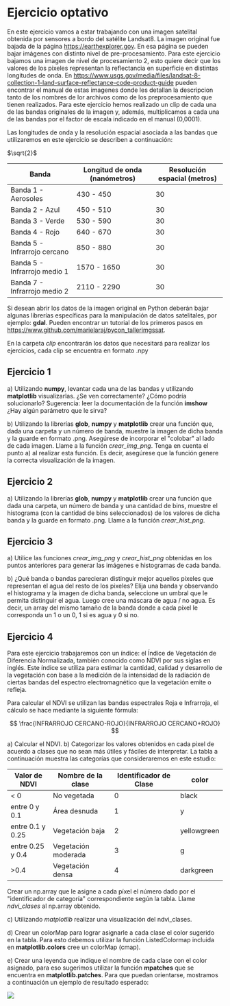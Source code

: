 # Ejercicio optativo

En este ejercicio vamos a estar trabajando con una imagen satelital obtenida por sensores a bordo del satélite Landsat8. La imagen original fue bajada de la página https://earthexplorer.gov. En esa página se pueden bajar imágenes con distinto nivel de pre-procesamiento. Para este ejercicio bajamos una imagen de nivel de procesamiento 2, esto quiere decir que los valores de los pixeles representan la reflectancia en superficie en distintas longitudes de onda. En https://www.usgs.gov/media/files/landsat-8-collection-1-land-surface-reflectance-code-product-guide pueden encontrar el manual de estas imagenes donde les detallan la descripcion tanto de los nombres de lor archivos como de los preprocesamiento que tienen realizados. Para este ejercicio hemos realizado un clip de cada una de las bandas originales de la imagen y, además, multiplicamos a cada una de las bandas por el factor de escala indicado en el manual (0,0001).

Las longitudes de onda y la resolución espacial asociada a las bandas que utilizaremos en este ejercicio se describen a continuación:

$`\sqrt{2}`$

| Banda                        | Longitud de onda (nanómetros) | Resolución espacial (metros) |
| ---------------------------- | ----------------------------- | ---------------------------- |
| Banda 1 - Aerosoles          | 430 - 450                       | 30                           |
| Banda 2 - Azul               | 450 - 510                       | 30                           |
| Banda 3 - Verde              | 530 - 590                       | 30                           |
| Banda 4 - Rojo               | 640 - 670                       | 30                           |
| Banda 5 - Infrarrojo cercano | 850 - 880                       | 30                           |
| Banda 5 - Infrarrojo medio 1 | 1570 - 1650                   | 30                           |
| Banda 7 - Infrarrojo medio 2 | 2110 - 2290                   | 30                           |

Si desean abrir los datos de la imagen original en Python deberán bajar algunas librerías específicas para la manipulación de datos satelitales, por ejemplo: **gdal**. Pueden encontrar un tutorial de los primeros pasos  en https://www.github.com/marielaraj/pycon_tallerimgssat.

En la carpeta *clip* encontrarán los datos que necesitará para realizar los ejercicios, cada clip se encuentra en formato .npy


## Ejercicio 1

a) Utilizando **numpy**, levantar cada una de las bandas y utilizando **matplotlib** visualizarlas.
¿Se ven correctamente? ¿Cómo podría solucionarlo?
Sugerencia: leer la documentación de la función **imshow** ¿Hay algún parámetro que le sirva?


b) Utilizando la librerías **glob**, **numpy** y **matplotlib** crear una función que, dada una carpeta y un número de banda, muestre la imagen de dicha banda y la guarde en formato .png. Asegúrese de incorporar el "colobar" al lado de cada imagen. Llame a la función *crear_img_png*.
Tenga en cuenta el punto a) al realizar esta función. Es decir, asegúrese que la función genere la correcta visualización de la imagen.



## Ejercicio 2

a) Utilizando la librerías **glob**, **numpy** y **matplotlib** crear una función que dada una carpeta, un número de banda y una cantidad de bins, muestre el histograma (con la cantidad de bins seleccionados) de los valores de dicha banda y la guarde en formato .png. Llame a la función *crear_hist_png*.


## Ejercicio 3

a) Utilice las funciones *crear_img_png* y *crear_hist_png* obtenidas en los puntos anteriores para generar las imágenes e histogramas de cada banda.

b) ¿Qué banda o bandas parecieran distinguir mejor aquellos pixeles que representan el agua del resto de los pixeles? Elija una banda y observando el histograma y la imagen de dicha banda, seleccione un umbral que le permita distinguir el agua. Luego cree una máscara de agua / no agua. Es decir, un array del mismo tamaño de la banda donde a cada píxel le corresponda un 1 o un 0, 1 si es agua y 0 si no.

## Ejercicio 4

Para este ejercicio trabajaremos con un índice: el Índice de Vegetación de Diferencia Normalizada, también conocido como NDVI por sus siglas en inglés. Este índice se utiliza para estimar la cantidad, calidad y desarrollo de la vegetación con base a la medición de la intensidad de la radiación de ciertas bandas del espectro electromagnético que la vegetación emite o refleja.

Para calcular el NDVI se utilizan las bandas espectrales Roja e Infrarroja, el cálculo se hace mediante la siguiente fórmula:

$$ \frac{INFRARROJO CERCANO-ROJO}{INFRARROJO CERCANO+ROJO} $$


a) Calcular el NDVI.
b) Categorizar los valores obtenidos en cada pixel de acuerdo a clases que no sean más útiles y fáciles de interpretar. La tabla a continuación muestra las categorías que consideraremos en este estudio:



| Valor de NDVI    | Nombre de la clase  | Identificador de Clase | color       |
| ---------------- | ------------------- | ---------------------- | ----------- |
| < 0              | No vegetada         | 0                      | black       |
| entre 0 y 0.1    | Área desnuda        | 1                      | y           |
| entre 0.1 y 0.25 | Vegetación baja     | 2                      | yellowgreen |
| entre 0.25 y 0.4 | Vegetación moderada | 3                      | g           |
| >0.4             | Vegetación densa    | 4                      | darkgreen   |


Crear un np.array que le asigne a cada píxel el número dado por el "identificador de categoría" correspondiente según la tabla. Llame *ndvi_clases* al np.array obtenido.

c) Utilizando *matplotlib* realizar una visualización del ndvi_clases.

d) Crear un colorMap para lograr asignarle a cada clase el color sugerido en la tabla. Para esto debemos utilizar la función ListedColormap  incluida en **matplotlib.colors**  cree un  colorMap (cmap).

e) Crear una leyenda que indique el nombre de cada clase con el color asignado, para eso sugerimos utilizar la función **mpatches** que se encuentra en **matplotlib.patches**. Para que puedan orientarse, mostramos a continuación un ejemplo de resultado esperado:


![](https://i.imgur.com/TybP2a9.png)

